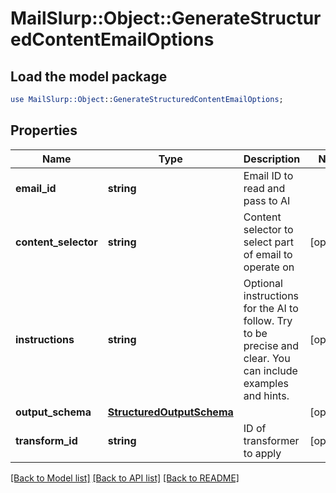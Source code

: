 # MailSlurp::Object::GenerateStructuredContentEmailOptions

## Load the model package
```perl
use MailSlurp::Object::GenerateStructuredContentEmailOptions;
```

## Properties
Name | Type | Description | Notes
------------ | ------------- | ------------- | -------------
**email_id** | **string** | Email ID to read and pass to AI | 
**content_selector** | **string** | Content selector to select part of email to operate on | [optional] 
**instructions** | **string** | Optional instructions for the AI to follow. Try to be precise and clear. You can include examples and hints. | [optional] 
**output_schema** | [**StructuredOutputSchema**](StructuredOutputSchema) |  | [optional] 
**transform_id** | **string** | ID of transformer to apply | [optional] 

[[Back to Model list]](../README#documentation-for-models) [[Back to API list]](../README#documentation-for-api-endpoints) [[Back to README]](../README)


